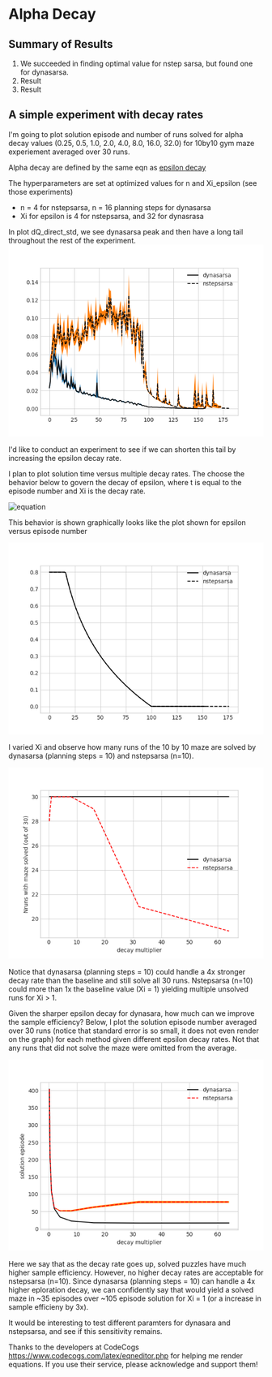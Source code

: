 # Alpha Decay
## Summary of Results
1. We succeeded in finding optimal value for nstep sarsa, but found one for dynasarsa.
1. Result 
1. Result

## A simple experiment with decay rates

I'm going to plot solution episode and number of runs solved for alpha decay values (0.25, 0.5, 1.0, 2.0, 4.0, 8.0, 16.0, 32.0) for 10by10 gym maze experiement averaged over 30 runs. 

Alpha decay are defined by the same eqn as [epsilon decay](https://github.com/lmc5190/RLdemo/blob/master/experiments/dynasarsa_vs_nstepsarsa/epsilon_decay/README.md) 

The hyperparameters are set at optimized values for n and Xi_epsilon (see those experiments)
* n = 4 for nstepsarsa, n = 16 planning steps for dynasarsa
* Xi for epsilon is 4 for nstepsarsa, and 32 for dynasrasa

In plot dQ_direct_std, we see dynasarsa peak and then have a long tail throughout the rest of the experiment.
![Image of dQdirect_std](https://github.com/lmc5190/RLdemo/blob/master/experiments/dynasarsa_vs_nstepsarsa/foundation/plots/10step_dQ_direct_std.png)

I'd like to conduct an experiment to see if we can shorten this tail by increasing the epsilon decay rate.

I plan to plot solution time versus multiple decay rates. The choose the behavior below to govern the decay of epsilon, where t is equal to the episode number and Xi is the decay rate.

![equation](https://latex.codecogs.com/gif.latex?\epsilon(t)&space;=&space;\max&space;(&space;\epsilon_{min},&space;\min(\epsilon_{max},&space;1-\log_{10}\xi&space;t)&space;))

This behavior is shown graphically looks like the plot shown for epsilon versus episode number

![Image of Epsilon](https://github.com/lmc5190/RLdemo/blob/master/experiments/dynasarsa_vs_nstepsarsa/foundation/plots/10step_epsilon.png)

I varied Xi and observe how many runs of the 10 by 10 maze are solved by dynasarsa (planning steps = 10) and nstepsarsa (n=10).

![Image of Xi Variation](https://github.com/lmc5190/RLdemo/blob/master/experiments/dynasarsa_vs_nstepsarsa/epsilon_decay/plots/10step_nrun_solved.png)

Notice that dynasarsa (planning steps = 10) could handle a 4x stronger decay rate than the baseline and still solve all 30 runs. Nstepsarsa (n=10) could more than 1x the baseline value (Xi = 1) yielding multiple unsolved runs for Xi > 1.

Given the sharper epsilon decay for dynasara, how much can we improve the sample efficiency? Below, I plot the solution episode number averaged over 30 runs (notice that standard error is so small, it does not even render on the graph) for each method given different epsilon decay rates. Not that any runs that did not solve the maze were omitted from the average.

![Image of Xi Variation](https://github.com/lmc5190/RLdemo/blob/master/experiments/dynasarsa_vs_nstepsarsa/epsilon_decay/plots/10step_solution_episode.png)

Here we say that as the decay rate goes up, solved puzzles have much higher sample efficiency. However, no higher decay rates are acceptable for nstepsarsa (n=10). Since dynasarsa (planning steps = 10) can handle a 4x higher eploration decay, we can confidently say that would yield a solved maze in ~35 episodes over ~105 episode solution for Xi = 1 (or a increase in sample efficieny by 3x).

It would be interesting to test different paramters for dynasara and nstepsarsa, and see if this sensitivity remains.


Thanks to the developers at CodeCogs https://www.codecogs.com/latex/eqneditor.php for helping me render equations. If you use their service, please acknowledge and support them!
